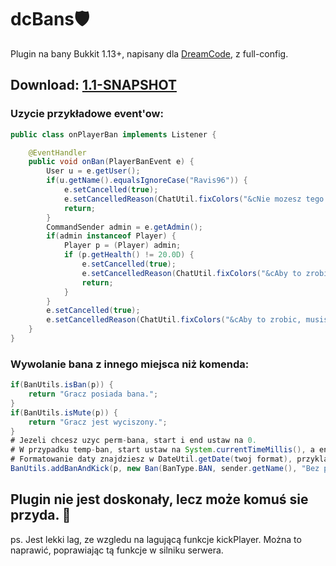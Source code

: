 # dcBans🛡️
Plugin na bany Bukkit 1.13+, napisany dla [DreamCode](https://discord.gg/G8aFUSyfFh), z full-config.

## Download: [1.1-SNAPSHOT](https://github.com/Ravis96/dcBans/releases)

### Uzycie przykładowe event'ow:
```java
public class onPlayerBan implements Listener {

    @EventHandler
    public void onBan(PlayerBanEvent e) {
        User u = e.getUser();
        if(u.getName().equalsIgnoreCase("Ravis96")) {
            e.setCancelled(true);
            e.setCancelledReason(ChatUtil.fixColors("&cNie mozesz tego zrobic, bo bedziesz zalowal!"));
            return;
        }
        CommandSender admin = e.getAdmin();
        if(admin instanceof Player) {
            Player p = (Player) admin;
            if (p.getHealth() != 20.0D) {
                e.setCancelled(true);
                e.setCancelledReason(ChatUtil.fixColors("&cAby to zrobic, musisz miec pelne zycie!"));
                return;
            }
        }
        e.setCancelled(true);
        e.setCancelledReason(ChatUtil.fixColors("&cAby to zrobic, musisz byc graczem!"));
    }
}
```
### Wywolanie bana z innego miejsca niż komenda:
```java
if(BanUtils.isBan(p)) {
    return "Gracz posiada bana.";
}
if(BanUtils.isMute(p)) {
    return "Gracz jest wyciszony.";
}
# Jezeli chcesz uzyc perm-bana, start i end ustaw na 0.
# W przypadku temp-ban, start ustaw na System.currentTimeMillis(), a end na sekundy bana. (60s - 1min)
# Formatowanie daty znajdziesz w DateUtil.getDate(twoj format), przyklad masz w config'u.
BanUtils.addBanAndKick(p, new Ban(BanType.BAN, sender.getName(), "Bez powodu", DateUtil.getDate(config.getDateFormat()), 0, 0);
```

## Plugin nie jest doskonały, lecz może komuś sie przyda. 🤭

ps. Jest lekki lag, ze wzgledu na lagującą funkcje kickPlayer.
Można to naprawić, poprawiając tą funkcje w silniku serwera.

